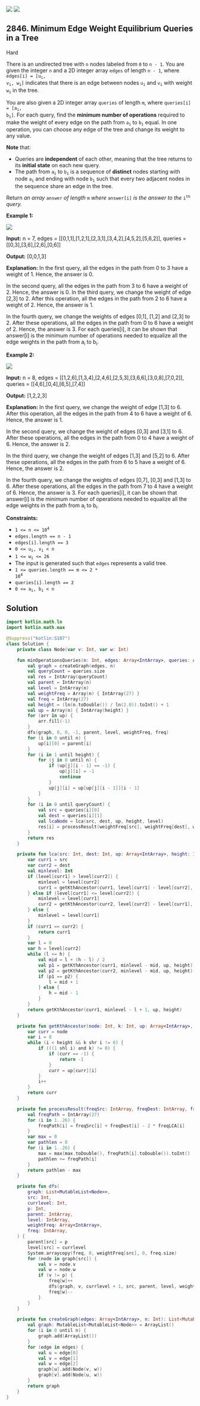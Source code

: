 [![](https://img.shields.io/github/stars/javadev/LeetCode-in-Kotlin?label=Stars&style=flat-square)](https://github.com/javadev/LeetCode-in-Kotlin)
[![](https://img.shields.io/github/forks/javadev/LeetCode-in-Kotlin?label=Fork%20me%20on%20GitHub%20&style=flat-square)](https://github.com/javadev/LeetCode-in-Kotlin/fork)

## 2846\. Minimum Edge Weight Equilibrium Queries in a Tree

Hard

There is an undirected tree with `n` nodes labeled from `0` to `n - 1`. You are given the integer `n` and a 2D integer array `edges` of length `n - 1`, where <code>edges[i] = [u<sub>i</sub>, v<sub>i</sub>, w<sub>i</sub>]</code> indicates that there is an edge between nodes <code>u<sub>i</sub></code> and <code>v<sub>i</sub></code> with weight <code>w<sub>i</sub></code> in the tree.

You are also given a 2D integer array `queries` of length `m`, where <code>queries[i] = [a<sub>i</sub>, b<sub>i</sub>]</code>. For each query, find the **minimum number of operations** required to make the weight of every edge on the path from <code>a<sub>i</sub></code> to <code>b<sub>i</sub></code> equal. In one operation, you can choose any edge of the tree and change its weight to any value.

**Note** that:

*   Queries are **independent** of each other, meaning that the tree returns to its **initial state** on each new query.
*   The path from <code>a<sub>i</sub></code> to <code>b<sub>i</sub></code> is a sequence of **distinct** nodes starting with node <code>a<sub>i</sub></code> and ending with node <code>b<sub>i</sub></code> such that every two adjacent nodes in the sequence share an edge in the tree.

Return _an array_ `answer` _of length_ `m` _where_ `answer[i]` _is the answer to the_ <code>i<sup>th</sup></code> _query._

**Example 1:**

![](https://assets.leetcode.com/uploads/2023/08/11/graph-6-1.png)

**Input:** n = 7, edges = \[\[0,1,1],[1,2,1],[2,3,1],[3,4,2],[4,5,2],[5,6,2]], queries = \[\[0,3],[3,6],[2,6],[0,6]]

**Output:** [0,0,1,3]

**Explanation:** In the first query, all the edges in the path from 0 to 3 have a weight of 1. Hence, the answer is 0.

In the second query, all the edges in the path from 3 to 6 have a weight of 2. Hence, the answer is 0. In the third query, we change the weight of edge [2,3] to 2. After this operation, all the edges in the path from 2 to 6 have a weight of 2. Hence, the answer is 1.

In the fourth query, we change the weights of edges [0,1], [1,2] and [2,3] to 2. After these operations, all the edges in the path from 0 to 6 have a weight of 2. Hence, the answer is 3. For each queries[i], it can be shown that answer[i] is the minimum number of operations needed to equalize all the edge weights in the path from a<sub>i</sub> to b<sub>i</sub>.

**Example 2:**

![](https://assets.leetcode.com/uploads/2023/08/11/graph-9-1.png)

**Input:** n = 8, edges = \[\[1,2,6],[1,3,4],[2,4,6],[2,5,3],[3,6,6],[3,0,8],[7,0,2]], queries = \[\[4,6],[0,4],[6,5],[7,4]]

**Output:** [1,2,2,3]

**Explanation:** In the first query, we change the weight of edge [1,3] to 6. After this operation, all the edges in the path from 4 to 6 have a weight of 6. Hence, the answer is 1.

In the second query, we change the weight of edges [0,3] and [3,1] to 6. After these operations, all the edges in the path from 0 to 4 have a weight of 6. Hence, the answer is 2.

In the third query, we change the weight of edges [1,3] and [5,2] to 6. After these operations, all the edges in the path from 6 to 5 have a weight of 6. Hence, the answer is 2.

In the fourth query, we change the weights of edges [0,7], [0,3] and [1,3] to 6. After these operations, all the edges in the path from 7 to 4 have a weight of 6. Hence, the answer is 3. For each queries[i], it can be shown that answer[i] is the minimum number of operations needed to equalize all the edge weights in the path from a<sub>i</sub> to b<sub>i</sub>.

**Constraints:**

*   <code>1 <= n <= 10<sup>4</sup></code>
*   `edges.length == n - 1`
*   `edges[i].length == 3`
*   <code>0 <= u<sub>i</sub>, v<sub>i</sub> < n</code>
*   <code>1 <= w<sub>i</sub> <= 26</code>
*   The input is generated such that `edges` represents a valid tree.
*   <code>1 <= queries.length == m <= 2 * 10<sup>4</sup></code>
*   `queries[i].length == 2`
*   <code>0 <= a<sub>i</sub>, b<sub>i</sub> < n</code>

## Solution

```kotlin
import kotlin.math.ln
import kotlin.math.max

@Suppress("kotlin:S107")
class Solution {
    private class Node(var v: Int, var w: Int)

    fun minOperationsQueries(n: Int, edges: Array<IntArray>, queries: Array<IntArray>): IntArray {
        val graph = createGraph(edges, n)
        val queryCount = queries.size
        val res = IntArray(queryCount)
        val parent = IntArray(n)
        val level = IntArray(n)
        val weightFreq = Array(n) { IntArray(27) }
        val freq = IntArray(27)
        val height = (ln(n.toDouble()) / ln(2.0)).toInt() + 1
        val up = Array(n) { IntArray(height) }
        for (arr in up) {
            arr.fill(-1)
        }
        dfs(graph, 0, 0, -1, parent, level, weightFreq, freq)
        for (i in 0 until n) {
            up[i][0] = parent[i]
        }
        for (i in 1 until height) {
            for (j in 0 until n) {
                if (up[j][i - 1] == -1) {
                    up[j][i] = -1
                    continue
                }
                up[j][i] = up[up[j][i - 1]][i - 1]
            }
        }
        for (i in 0 until queryCount) {
            val src = queries[i][0]
            val dest = queries[i][1]
            val lcaNode = lca(src, dest, up, height, level)
            res[i] = processResult(weightFreq[src], weightFreq[dest], weightFreq[lcaNode])
        }
        return res
    }

    private fun lca(src: Int, dest: Int, up: Array<IntArray>, height: Int, level: IntArray): Int {
        var curr1 = src
        var curr2 = dest
        val minlevel: Int
        if (level[curr1] > level[curr2]) {
            minlevel = level[curr2]
            curr1 = getKthAncestor(curr1, level[curr1] - level[curr2], up, height)
        } else if (level[curr1] <= level[curr2]) {
            minlevel = level[curr1]
            curr2 = getKthAncestor(curr2, level[curr2] - level[curr1], up, height)
        } else {
            minlevel = level[curr1]
        }
        if (curr1 == curr2) {
            return curr1
        }
        var l = 0
        var h = level[curr2]
        while (l <= h) {
            val mid = l + (h - l) / 2
            val p1 = getKthAncestor(curr1, minlevel - mid, up, height)
            val p2 = getKthAncestor(curr2, minlevel - mid, up, height)
            if (p1 == p2) {
                l = mid + 1
            } else {
                h = mid - 1
            }
        }
        return getKthAncestor(curr1, minlevel - l + 1, up, height)
    }

    private fun getKthAncestor(node: Int, k: Int, up: Array<IntArray>, height: Int): Int {
        var curr = node
        var i = 0
        while (i < height && k shr i != 0) {
            if (((1 shl i) and k) != 0) {
                if (curr == -1) {
                    return -1
                }
                curr = up[curr][i]
            }
            i++
        }
        return curr
    }

    private fun processResult(freqSrc: IntArray, freqDest: IntArray, freqLCA: IntArray): Int {
        val freqPath = IntArray(27)
        for (i in 1..26) {
            freqPath[i] = freqSrc[i] + freqDest[i] - 2 * freqLCA[i]
        }
        var max = 0
        var pathlen = 0
        for (i in 1..26) {
            max = max(max.toDouble(), freqPath[i].toDouble()).toInt()
            pathlen += freqPath[i]
        }
        return pathlen - max
    }

    private fun dfs(
        graph: List<MutableList<Node>>,
        src: Int,
        currlevel: Int,
        p: Int,
        parent: IntArray,
        level: IntArray,
        weightFreq: Array<IntArray>,
        freq: IntArray,
    ) {
        parent[src] = p
        level[src] = currlevel
        System.arraycopy(freq, 0, weightFreq[src], 0, freq.size)
        for (node in graph[src]) {
            val v = node.v
            val w = node.w
            if (v != p) {
                freq[w]++
                dfs(graph, v, currlevel + 1, src, parent, level, weightFreq, freq)
                freq[w]--
            }
        }
    }

    private fun createGraph(edges: Array<IntArray>, n: Int): List<MutableList<Node>> {
        val graph: MutableList<MutableList<Node>> = ArrayList()
        for (i in 0 until n) {
            graph.add(ArrayList())
        }
        for (edge in edges) {
            val u = edge[0]
            val v = edge[1]
            val w = edge[2]
            graph[u].add(Node(v, w))
            graph[v].add(Node(u, w))
        }
        return graph
    }
}
```